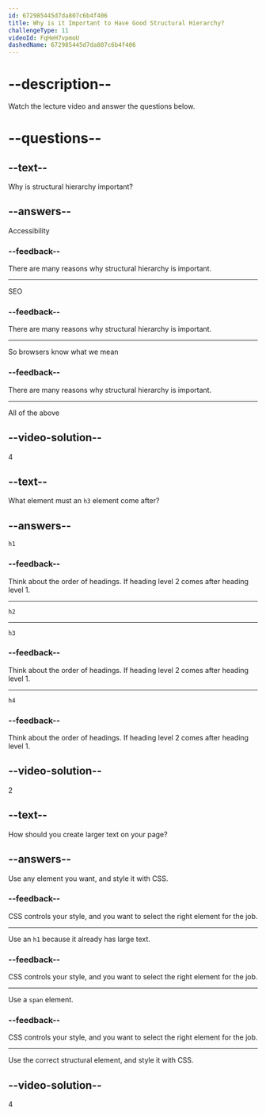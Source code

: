 ```yaml
---
id: 672985445d7da807c6b4f406
title: Why is it Important to Have Good Structural Hierarchy?
challengeType: 11
videoId: FqHeH7vpmoU
dashedName: 672985445d7da807c6b4f406
---
```


# --description--

Watch the lecture video and answer the questions below.

# --questions--

## --text--

Why is structural hierarchy important?

## --answers--

Accessibility

### --feedback--

There are many reasons why structural hierarchy is important.

---

SEO

### --feedback--

There are many reasons why structural hierarchy is important.

---

So browsers know what we mean

### --feedback--

There are many reasons why structural hierarchy is important.

---

All of the above

## --video-solution--

4

## --text--

What element must an `h3` element come after?

## --answers--

`h1`

### --feedback--

Think about the order of headings. If heading level 2 comes after heading level 1.

---

`h2`

---

`h3`

### --feedback--

Think about the order of headings. If heading level 2 comes after heading level 1.

---

`h4`

### --feedback--

Think about the order of headings. If heading level 2 comes after heading level 1.

## --video-solution--

2

## --text--

How should you create larger text on your page?

## --answers--

Use any element you want, and style it with CSS.

### --feedback--

CSS controls your style, and you want to select the right element for the job.

---

Use an `h1` because it already has large text.

### --feedback--

CSS controls your style, and you want to select the right element for the job.

---

Use a `span` element.

### --feedback--

CSS controls your style, and you want to select the right element for the job.

---

Use the correct structural element, and style it with CSS.

## --video-solution--

4
